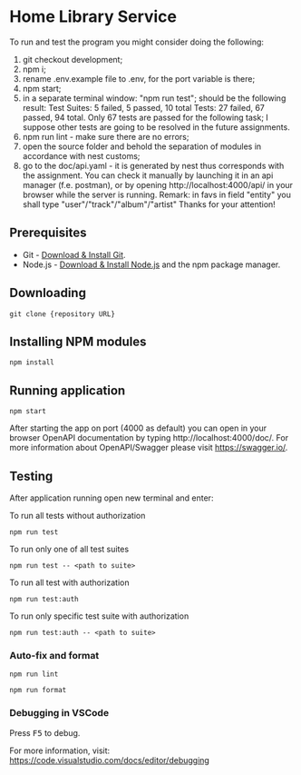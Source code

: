 # Home Library Service

To run and test the program you might consider doing the following:

1. git checkout development;
2. npm i;
3. rename .env.example file to .env, for the port variable is there;
4. npm start;
5. in a separate terminal window: "npm run test"; should be the following result: Test Suites: 5 failed, 5 passed, 10 total Tests: 27 failed, 67 passed, 94 total. Only 67 tests are passed for the following task; I suppose other tests
   are going to be resolved in the future assignments.
6. npm run lint - make sure there are no errors;
7. open the source folder and behold the separation of modules in accordance with nest customs;
8. go to the doc/api.yaml - it is generated by nest thus corresponds with the assignment. You can check it manually by launching it in an api manager (f.e. postman), or by opening http://localhost:4000/api/ in your browser while the server is running. Remark: in favs in field "entity" you shall type "user"/"track"/"album"/"artist"
   Thanks for your attention!

## Prerequisites

- Git - [Download & Install Git](https://git-scm.com/downloads).
- Node.js - [Download & Install Node.js](https://nodejs.org/en/download/) and the npm package manager.

## Downloading

```
git clone {repository URL}
```

## Installing NPM modules

```
npm install
```

## Running application

```
npm start
```

After starting the app on port (4000 as default) you can open
in your browser OpenAPI documentation by typing http://localhost:4000/doc/.
For more information about OpenAPI/Swagger please visit https://swagger.io/.

## Testing

After application running open new terminal and enter:

To run all tests without authorization

```
npm run test
```

To run only one of all test suites

```
npm run test -- <path to suite>
```

To run all test with authorization

```
npm run test:auth
```

To run only specific test suite with authorization

```
npm run test:auth -- <path to suite>
```

### Auto-fix and format

```
npm run lint
```

```
npm run format
```

### Debugging in VSCode

Press <kbd>F5</kbd> to debug.

For more information, visit: https://code.visualstudio.com/docs/editor/debugging
